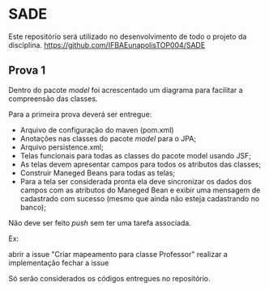 # SADE

Este repositório será utilizado no desenvolvimento de todo o projeto da disciplina.
https://github.com/IFBAEunapolisTOP004/SADE

## Prova 1

Dentro do pacote *model* foi acrescentado um diagrama para facilitar a compreensão das classes.

Para a primeira prova deverá ser entregue:
- Arquivo de configuração do maven (pom.xml)
- Anotações nas classes do pacote *model* para o JPA;
- Arquivo persistence.xml;
- Telas funcionais para todas as classes do pacote model usando JSF;
- As telas devem apresentar campos para todos os atributos das classes;
- Construir Maneged Beans para todas as telas;
- Para a tela ser considerada pronta ela deve sincronizar os dados dos campos com as atributos do Maneged Bean e exibir uma mensagem de cadastrado com sucesso (mesmo que ainda não esteja cadastrando no banco);

Não deve ser feito *push* sem ter uma tarefa associada.

Ex:

abrir a issue "Criar mapeamento para classe Professor"
realizar a implementação 
fechar a issue 

Só serão considerados os códigos entregues no repositório.
